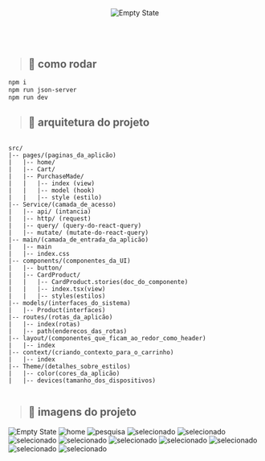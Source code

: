 <div style="display: flex; flex-direction: column; align-items: center; justify-content: center; height: 100px; margin-bottom: 40px;">
  <img src="./public/wefit.jpeg" alt="Empty State" style="max-width: 100%; max-height: 100%;" />
</div>


> ## 📄 como rodar

```bash
npm i
npm run json-server
npm run dev
```

> ## 📁 arquitetura do projeto
```shell

src/
|-- pages/(paginas_da_aplicão)
|   |-- home/
|   |-- Cart/
|   |-- PurchaseMade/
|   |   |-- index (view)
|   |   |-- model (hook)
|   |   |-- style (estilo)
|-- Service/(camada_de_acesso)
|   |-- api/ (intancia)
|   |-- http/ (request)
|   |-- query/ (query-do-react-query)
|   |-- mutate/ (mutate-do-react-query)
|-- main/(camada_de_entrada_da_aplicão)
|   |-- main
|   |-- index.css
|-- components/(componentes_da_UI)
|   |-- button/
|   |-- CardProduct/
|   |   |-- CardProduct.stories(doc_do_componente)
|   |   |-- index.tsx(view)
|   |   |-- styles(estilos)
|-- models/(interfaces_do_sistema)
|   |-- Product(interfaces)
|-- routes/(rotas_da_aplicão)
|   |-- index(rotas)
|   |-- path(enderecos_das_rotas)
|-- layout/(componentes_que_ficam_ao_redor_como_header)
|   |-- index
|-- context/(criando_contexto_para_o_carrinho)
|   |-- index
|-- Theme/(detalhes_sobre_estilos)
|   |-- color(cores_da_aplicão)
|   |-- devices(tamanho_dos_dispositivos)
 
```


>## 📸 imagens do projeto

![Empty State](./imagens_do_projeto/empity.png)
![home](./imagens_do_projeto/home.png)
![pesquisa](./imagens_do_projeto/pesquisa.png)
![selecionado](./imagens_do_projeto/selecionado.png)
![selecionado](./imagens_do_projeto/carrinho.png)
![selecionado](./imagens_do_projeto/SUCESSO.png)
![selecionado](./imagens_do_projeto/mobile_home.png) 
![selecionado](./imagens_do_projeto/mobile_filter.png) 
![selecionado](./imagens_do_projeto/mobile_pesquisa.png) 
![selecionado](./imagens_do_projeto/mobile_selecionado.png) 
![selecionado](./imagens_do_projeto/Mobile_carrinho.png) 
![selecionado](./imagens_do_projeto/Mobile_sucesso.png) 
